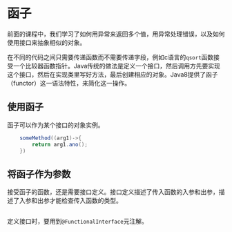 # 函子

前面的课程中，我们学习了如何用异常来返回多个值，用异常处理错误，以及如何使用接口来抽象相似的对象。

在不同的代码之间只需要传递函数而不需要传递字段，例如c语言的`qsort`函数接受一个比较器函数指针。Java传统的做法是定义一个接口，然后调用方先要实现这个接口，然后在实现类里写好方法，最后创建相应的对象。Java8提供了函子（functor）这一语法特性，来简化这一操作。

## 使用函子

函子可以作为某个接口的对象实例。
```java
    someMethod((arg1)->{
        return arg1.ano();
    })
```

## 将函子作为参数

接受函子的函数，还是需要接口定义。接口定义描述了传入函数的入参和出参，描述了入参和出参才能检查传入函数的类型。

```
```

定义接口时，要用到`@FunctionalInterface`元注解。

